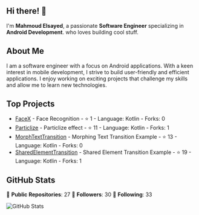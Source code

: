 ## Hi there! 👋

I'm **Mahmoud Elsayed**, a passionate **Software Engineer** specializing in **Android Development**. who loves building cool stuff.

## About Me

I am a software engineer with a focus on Android applications. With a keen interest in mobile development, I strive to build user-friendly and efficient applications. I enjoy working on exciting projects that challenge my skills and allow me to learn new technologies.

## Top Projects

- [FaceX](https://github.com/MahmoudElsayedEssa/FaceX) - Face Recognition - ⭐ 1 - Language: Kotlin - Forks: 0
- [Particlize](https://github.com/MahmoudElsayedEssa/Particlize) - Particlize effect - ⭐ 11 - Language: Kotlin - Forks: 1
- [MorphTextTransition](https://github.com/MahmoudElsayedEssa/MorphTextTransition) - Morphing Text Transition Example - ⭐ 13 - Language: Kotlin - Forks: 0
- [SharedElementTransition](https://github.com/MahmoudElsayedEssa/SharedElementTransition) - Shared Element Transition Example - ⭐ 19 - Language: Kotlin - Forks: 1

## GitHub Stats

🌟 **Public Repositories**: 27
👥 **Followers**: 30
🔗 **Following**: 33

![GitHub Stats](https://github-readme-stats.vercel.app/api?username=MahmoudElsayedEssa&show_icons=true&hide_title=true&count_private=true&bg_color=30,e96443,904e95&title_color=fff&text_color=fff&icon_color=fff)

